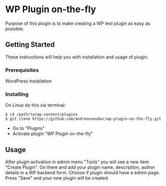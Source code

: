 # WP Plugin on-the-fly
Purpose of this plugin is to make creating a WP test plugin as easy as possible.


## Getting Started
These instructions will help you with installation and usage of plugin.

### Prerequisites
WordPress installation

### Installing
On Linux do this via terminal:
```
$ cd /path/to/wp-content/plugins
$ git clone https://github.com/andreasneuber/wp-plugin-on-the-fly.git
```
- Go to "Plugins"
- Activate plugin "WP Plugin on-the-fly"


## Usage
After plugin activation in admin menu "Tools" you will see a new item "Create Plugin". 
Go there and add your plugin name, description, author details in a WP backend form. 
Choose if plugin should have a admin page. Press "Save" and your new plugin will be created.
